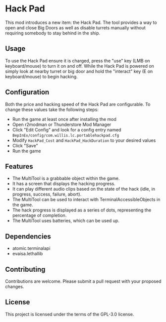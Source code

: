 # Hack Pad

This mod introduces a new item: the Hack Pad. The tool provides a way to open and close Big Doors as well as disable turrets manually without requiring somebody to stay behind in the ship.

## Usage

To use the Hack Pad ensure it is charged, press the "use" key (LMB on keyboard/mouse) to turn it on and off. While the Hack Pad is powered on simply look at nearby turret or big door and hold the "interact" key (E on keyboard/mouse) to begin hacking.

## Configuration

Both the price and hacking speed of the Hack Pad are configurable.
To change these values take the following steps:
- Run the game at least once after installing the mod
- Open r2modman or Thunderstore Mod Manager
- Click "Edit Config" and look for a config entry named `BepInEx/config/com.willis.lc.portablehackpad.cfg`
- Modify `HackPad_Cost` and `HackPad_HackDuration` to your desired values
- Click "Save"
- Run the game

## Features

- The MultiTool is a grabbable object within the game.
- It has a screen that displays the hacking progress.
- It can play different audio clips based on the state of the hack (idle, in progress, success, failure, abort).
- The MultiTool can be used to interact with TerminalAccessibleObjects in the game.
- The hack progress is displayed as a series of dots, representing the percentage of completion.
- The MultiTool uses batteries, which can be used up.

## Dependencies

- atomic.terminalapi
- evaisa.lethallib

## Contributing

Contributions are welcome. Please submit a pull request with your proposed changes.

## License

This project is licensed under the terms of the GPL-3.0 license.
